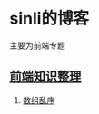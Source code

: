 # sinli的博客
主要为前端专题
## [前端知识整理](https://github.com/sinliluo/Blog/projects/1)
1. [数组乱序](https://github.com/sinliluo/Blog/issues/1)
